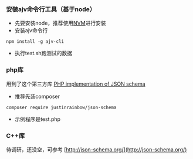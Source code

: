 
### 安装ajv命令行工具（基于node）  ###
  * 先要安装node，推荐使用[NVM](https://github.com/creationix/nvm/blob/master/README.markdown)进行安装
  * 安装ajv命令行

```shell
npm install -g ajv-cli
```
  * 执行test.sh跑测试的数据


### php库  ###
用到了这个第三方库 [PHP implementation of JSON schema](https://github.com/justinrainbow/json-schema)
  * 推荐先装composer

```shell
composer require justinrainbow/json-schema
```
  * 示例程序是test.php

### C++库 ###
待调研，还没空，可参考 [http://json-schema.org/](http://json-schema.org/)
